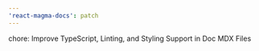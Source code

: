 ```yaml
---
'react-magma-docs': patch
---
```


chore: Improve TypeScript, Linting, and Styling Support in Doc MDX Files